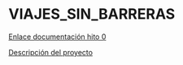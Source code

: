 # VIAJES_SIN_BARRERAS

[Enlace documentación hito 0](https://github.com/cr13/VIAJES_SIN_BARRERAS/blob/Documentacion/Documentacion.md)

[Descripción del proyecto](https://cr13.github.io/VIAJES_SIN_BARRERAS/)
